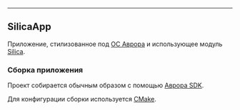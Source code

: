 ---

## SilicaApp

Приложение, стилизованное под [ОС Аврора](https://auroraos.ru/) и использующее модуль
[Silica](https://developer.auroraos.ru/doc/software_development/reference/silica). 

### Cборка приложения

Проект собирается обычным образом с помощью [Аврора
SDK](https://developer.auroraos.ru/doc/software_development/sdk).

Для конфигурации сборки используется [CMake](https://developer.auroraos.ru/doc/4.0.2/software_development/guidelines/cmake).


